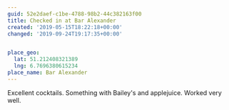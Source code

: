 ```yaml
---
guid: 52e2daef-c1be-4788-98b2-44c382163f00
title: Checked in at Bar Alexander
created: '2019-05-15T18:22:18+00:00'
changed: '2019-09-24T19:17:35+00:00'


place_geo:
  lat: 51.212408321389
  lng: 6.7696380615234
place_name: Bar Alexander
---
```


Excellent cocktails. Something with Bailey's and applejuice. Worked very well. 
